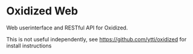 # Oxidized Web

Web userinterface and RESTful API for Oxidized.

This is not useful independently, see https://github.com/ytti/oxidized for install instructions
